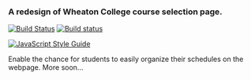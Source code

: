 ### A redesign of Wheaton College course selection page.
[![Build Status](https://travis-ci.com/Weiqi97/Wheaton-Course-Selection.svg?branch=master)](https://travis-ci.com/Weiqi97/Wheaton-Course-Selection)
[![Build status](https://ci.appveyor.com/api/projects/status/ypmy23k6adqkamj6?svg=true)](https://ci.appveyor.com/project/Weiqi97/wheaton-course-selection)

[![JavaScript Style Guide](https://cdn.rawgit.com/standard/standard/master/badge.svg)](https://github.com/standard/standard)

Enable the chance for students to easily organize their schedules on the webpage. More soon...
